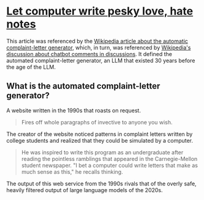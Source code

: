 # [Let computer write pesky love, hate notes](https://web.archive.org/web/20071016124820/http://pakin.org/complaint-info/cincypost.html)

This article was referenced by the [Wikipedia article about the automatic complaint-letter generator](https://en.m.wikipedia.org/wiki/Automatic_Complaint-Letter_Generator), which, in turn, was referenced by [Wikipedia's discussion about chatbot comments in discussions](../../../2025/10/07/wikipedia_chatbot_comments_in_discussions.md). It defined the automated complaint-letter generator, an LLM that existed 30 years before the age of the LLM.

## What is the automated complaint-letter generator?

A website written in the 1990s that roasts on request.

> Fires off whole paragraphs of invective to anyone you wish.

The creator of the website noticed patterns in complaint letters written by college students and realized that they could be simulated by a computer.

> He was inspired to write this program as an undergraduate after reading the pointless ramblings that appeared in the Carnegie-Mellon student newspaper. "I bet a computer could write letters that make as much sense as this," he recalls thinking.

The output of this web service from the 1990s rivals that of the overly safe, heavily filtered output of large language models of the 2020s.
